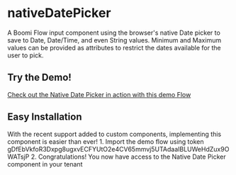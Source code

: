 # nativeDatePicker
A Boomi Flow input component using the browser's native Date picker to save to Date, Date/Time, and even String values.  Minimum and Maximum values can be provided as attributes to restrict the dates available for the user to pick.

## Try the Demo!
[Check out the Native Date Picker in action with this demo Flow](https://us.flow-prod.boomi.com/ef3210f4-6711-4ce9-ac6c-6212be3767e5/play/default?flow-id=0dfc0ec3-82aa-46e9-bb0d-ea1ecc593f65)

## Easy Installation
With the recent support added to custom components, implementing this component is easier than ever! 
	1. Import the demo flow using token gDfEbVkfoR3Dxpg8ugxvECFYUtO2e4CV65mmvj5UTAdaaIBLUWeHdZux9OWATsjP
	2. Congratulations!  You now have access to the Native Date Picker component in your tenant
